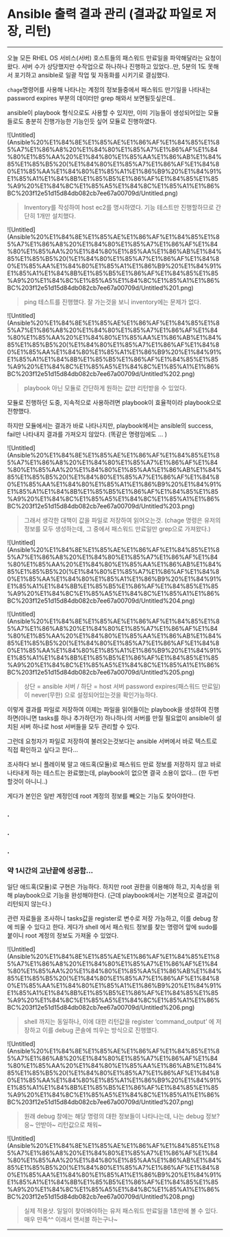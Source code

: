 # Ansible 출력 결과 관리 (결과값 파일로 저장, 리턴)

---

오늘 모든 RHEL OS 서비스(서버) 호스트들의 패스워드 만료일을 파악해달라는 요청이 왔다.
서버 수가 상당했지만 수작업으로 하나하나 진행하고 있었다..만, 5분의 1도 못해서 포기하고 ansible로 일괄 작업 및 자동화를 시키기로 결심했다.

`chage`명령어를 사용해 나타나는 계정의 정보들중에서 패스워드 만기일을 나타내는 password expires 부분의 데이터만 grep 해와서 보면될듯싶은데..

ansible이 playbook 형식으로도 사용할 수 있지만, 이미 기능들이 생성되어있는 모듈들로도 충분히 진행가능한 기능인듯 싶어 모듈로 진행하였다.

![Untitled](Ansible%20%E1%84%8E%E1%85%AE%E1%86%AF%E1%84%85%E1%85%A7%E1%86%A8%20%E1%84%80%E1%85%A7%E1%86%AF%E1%84%80%E1%85%AA%20%E1%84%80%E1%85%AA%E1%86%AB%E1%84%85%E1%85%B5%20(%E1%84%80%E1%85%A7%E1%86%AF%E1%84%80%E1%85%AA%E1%84%80%E1%85%A1%E1%86%B9%20%E1%84%91%E1%85%A1%E1%84%8B%E1%85%B5%E1%86%AF%E1%84%85%E1%85%A9%20%E1%84%8C%E1%85%A5%E1%84%8C%E1%85%A1%E1%86%BC%203f12e51d15d84db082cb7ee67a00709d/Untitled.png)

> Inventory를 작성하여 host ec2를 명시하였다.
기능 테스트만 진행할하므로 간단히 1개만 설치했다.
> 

![Untitled](Ansible%20%E1%84%8E%E1%85%AE%E1%86%AF%E1%84%85%E1%85%A7%E1%86%A8%20%E1%84%80%E1%85%A7%E1%86%AF%E1%84%80%E1%85%AA%20%E1%84%80%E1%85%AA%E1%86%AB%E1%84%85%E1%85%B5%20(%E1%84%80%E1%85%A7%E1%86%AF%E1%84%80%E1%85%AA%E1%84%80%E1%85%A1%E1%86%B9%20%E1%84%91%E1%85%A1%E1%84%8B%E1%85%B5%E1%86%AF%E1%84%85%E1%85%A9%20%E1%84%8C%E1%85%A5%E1%84%8C%E1%85%A1%E1%86%BC%203f12e51d15d84db082cb7ee67a00709d/Untitled%201.png)

> ping 테스트를 진행했다. 잘 가는것을 보니 inventory에는 문제가 없다.
> 

![Untitled](Ansible%20%E1%84%8E%E1%85%AE%E1%86%AF%E1%84%85%E1%85%A7%E1%86%A8%20%E1%84%80%E1%85%A7%E1%86%AF%E1%84%80%E1%85%AA%20%E1%84%80%E1%85%AA%E1%86%AB%E1%84%85%E1%85%B5%20(%E1%84%80%E1%85%A7%E1%86%AF%E1%84%80%E1%85%AA%E1%84%80%E1%85%A1%E1%86%B9%20%E1%84%91%E1%85%A1%E1%84%8B%E1%85%B5%E1%86%AF%E1%84%85%E1%85%A9%20%E1%84%8C%E1%85%A5%E1%84%8C%E1%85%A1%E1%86%BC%203f12e51d15d84db082cb7ee67a00709d/Untitled%202.png)

> playbook 아닌 모듈로 간단하게 원하는 값만 리턴받을 수 있었다.
> 

모듈로 진행하던 도중, 지속적으로 사용하려면 playbook이 효율적이라 playbook으로 전향했다.

하지만 모듈에서는 결과가 바로 나타나지만, playbook에서는 ansible의 success, fail만 나타내지 결과를 가져오지 않았다. (똑같은 명령임에도 … )

![Untitled](Ansible%20%E1%84%8E%E1%85%AE%E1%86%AF%E1%84%85%E1%85%A7%E1%86%A8%20%E1%84%80%E1%85%A7%E1%86%AF%E1%84%80%E1%85%AA%20%E1%84%80%E1%85%AA%E1%86%AB%E1%84%85%E1%85%B5%20(%E1%84%80%E1%85%A7%E1%86%AF%E1%84%80%E1%85%AA%E1%84%80%E1%85%A1%E1%86%B9%20%E1%84%91%E1%85%A1%E1%84%8B%E1%85%B5%E1%86%AF%E1%84%85%E1%85%A9%20%E1%84%8C%E1%85%A5%E1%84%8C%E1%85%A1%E1%86%BC%203f12e51d15d84db082cb7ee67a00709d/Untitled%203.png)

> 그래서 생각한 대책이 값을 파일로 저장하여 읽어오는것.
(chage 명령은 유저의 정보를 모두 생성하는데, 그 중에서 패스워드 만료일만 grep으로 가져왔다.)
> 

![Untitled](Ansible%20%E1%84%8E%E1%85%AE%E1%86%AF%E1%84%85%E1%85%A7%E1%86%A8%20%E1%84%80%E1%85%A7%E1%86%AF%E1%84%80%E1%85%AA%20%E1%84%80%E1%85%AA%E1%86%AB%E1%84%85%E1%85%B5%20(%E1%84%80%E1%85%A7%E1%86%AF%E1%84%80%E1%85%AA%E1%84%80%E1%85%A1%E1%86%B9%20%E1%84%91%E1%85%A1%E1%84%8B%E1%85%B5%E1%86%AF%E1%84%85%E1%85%A9%20%E1%84%8C%E1%85%A5%E1%84%8C%E1%85%A1%E1%86%BC%203f12e51d15d84db082cb7ee67a00709d/Untitled%204.png)

![Untitled](Ansible%20%E1%84%8E%E1%85%AE%E1%86%AF%E1%84%85%E1%85%A7%E1%86%A8%20%E1%84%80%E1%85%A7%E1%86%AF%E1%84%80%E1%85%AA%20%E1%84%80%E1%85%AA%E1%86%AB%E1%84%85%E1%85%B5%20(%E1%84%80%E1%85%A7%E1%86%AF%E1%84%80%E1%85%AA%E1%84%80%E1%85%A1%E1%86%B9%20%E1%84%91%E1%85%A1%E1%84%8B%E1%85%B5%E1%86%AF%E1%84%85%E1%85%A9%20%E1%84%8C%E1%85%A5%E1%84%8C%E1%85%A1%E1%86%BC%203f12e51d15d84db082cb7ee67a00709d/Untitled%205.png)

> 상단 = ansible 서버 / 하단 = host 서버
password expires(패스워드 만료일) 이 never(무한) 으로 설정되어있는것을 확인가능하다.
> 

이렇게 결과를 파일로 저장하여 이제는 파일을 읽어들이는 playbook을 생성하여 진행하면(아니면 tasks를 하나 추가하던가) 하나하나의 서버를 만질 필요없이 ansible이 설치된 서버 하나로 host 서버들을 모두 관리할 수 있다.

그런데 요청자가 파일로 저장하여 불러오는것보다는 ansible 서버에서 바로 텍스트로 직접 확인하고 싶다고 한다…

조사하다 보니 플레이북 말고 애드혹(모듈)로 패스워드 만료 정보를 저장하지 않고 바로 나타내게 하는 테스트는 완료했는데, playbook이 없으면 결국 소용이 없다… (한 두번 할것이 아니니..)

게다가 본인은 일반 계정인데 root 계정의 정보를 빼오는 기능도 찾아야한다.

### .

### .

### .

### 약 1시간의 고난끝에 성공함...

일단 애드혹(모듈)로 구현은 가능하다. 하지만 root 권한을 이용해야 하고, 지속성을 위해 playbook으로 기능을 완성해야한다. (근데 playbook에서는 기본적으로 결과값이 리턴되지 않는다.)

관련 자료들을 조사하니 tasks값을 register로 변수로 저장 가능하고, 이를 debug 창에 띄울 수 있다고 한다.
게다가 shell 에서 패스워드 정보를 찾는 명령어 앞에 sudo를 붙이니 root 계정의 정보도 가져올 수 있었다.

![Untitled](Ansible%20%E1%84%8E%E1%85%AE%E1%86%AF%E1%84%85%E1%85%A7%E1%86%A8%20%E1%84%80%E1%85%A7%E1%86%AF%E1%84%80%E1%85%AA%20%E1%84%80%E1%85%AA%E1%86%AB%E1%84%85%E1%85%B5%20(%E1%84%80%E1%85%A7%E1%86%AF%E1%84%80%E1%85%AA%E1%84%80%E1%85%A1%E1%86%B9%20%E1%84%91%E1%85%A1%E1%84%8B%E1%85%B5%E1%86%AF%E1%84%85%E1%85%A9%20%E1%84%8C%E1%85%A5%E1%84%8C%E1%85%A1%E1%86%BC%203f12e51d15d84db082cb7ee67a00709d/Untitled%206.png)

> shell 까지는 동일하나, 이에 대한 리턴값을 register ‘command_output’ 에 저장하고 이를 debug 콘솔에 띄우는 방식으로 진행했다.
> 

![Untitled](Ansible%20%E1%84%8E%E1%85%AE%E1%86%AF%E1%84%85%E1%85%A7%E1%86%A8%20%E1%84%80%E1%85%A7%E1%86%AF%E1%84%80%E1%85%AA%20%E1%84%80%E1%85%AA%E1%86%AB%E1%84%85%E1%85%B5%20(%E1%84%80%E1%85%A7%E1%86%AF%E1%84%80%E1%85%AA%E1%84%80%E1%85%A1%E1%86%B9%20%E1%84%91%E1%85%A1%E1%84%8B%E1%85%B5%E1%86%AF%E1%84%85%E1%85%A9%20%E1%84%8C%E1%85%A5%E1%84%8C%E1%85%A1%E1%86%BC%203f12e51d15d84db082cb7ee67a00709d/Untitled%207.png)

> 원래 debug 창에는 해당 명령의 대한 정보들이 나타나는데, 나는 debug 정보? 응~ 안받아~
리턴값으로 채워~
> 

![Untitled](Ansible%20%E1%84%8E%E1%85%AE%E1%86%AF%E1%84%85%E1%85%A7%E1%86%A8%20%E1%84%80%E1%85%A7%E1%86%AF%E1%84%80%E1%85%AA%20%E1%84%80%E1%85%AA%E1%86%AB%E1%84%85%E1%85%B5%20(%E1%84%80%E1%85%A7%E1%86%AF%E1%84%80%E1%85%AA%E1%84%80%E1%85%A1%E1%86%B9%20%E1%84%91%E1%85%A1%E1%84%8B%E1%85%B5%E1%86%AF%E1%84%85%E1%85%A9%20%E1%84%8C%E1%85%A5%E1%84%8C%E1%85%A1%E1%86%BC%203f12e51d15d84db082cb7ee67a00709d/Untitled%208.png)

> 실제 적용샷. 일일이 찾아봐야하는 유저 패스워드 만료일을 1초만에 볼 수 있다.
매우 만족^^ 이래서 앤서블 하는구나~
> 

---